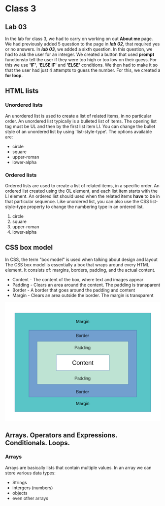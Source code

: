# Class 3

## Lab 03

In the lab for class 3, we had to carry on working on out **About me** page. 
We had previously added 5 question to the page in ***lab 02***, that required yes or no answers. In ***lab 03***, we added a sixth question.
In this question, we had to ask the user for an interger. We created a button that used **prompt** functionsto tell the user if they were too high or too low on their guess. For this we use **'IF'**, **'ELSE IF'** and **'ELSE'** conditions. 
We then had to make it so that the user had just 4 attempts to guess the number. For this, we created a **for loop**.

## HTML lists

### Unordered lists

An unordered list is used to create a list of related items, in no particular order. 
An unordered list typically is a bulleted list of items.
The opening list tag must be UL and then by the first list item LI.
You can change the bullet style of an unordered list by using 'list-style-type'. The options available are:
  - circle
  - square
  - upper-roman
  - lower-alpha

### Ordered lists

Ordered lists are used to create a list of related items, in a specific order.
An ordered list created using the OL element, and each list item starts with the LI element. 
An ordered list should used when the related items **have** to be in that particular sequence.
Like unordered list, you can also use the CSS list-style-type property to change the numbering type in an ordered list.
  1. circle
  2. square
  3. upper-roman
  4. lower-alpha

## CSS box model

In CSS, the term "box model" is used when talking about design and layout
The CSS box model is essentially a box that wraps around every HTML element. It consists of: margins, borders, padding, and the actual content.
  - Content - The content of the box, where text and images appear
  - Padding - Clears an area around the content. The padding is transparent
  - Border - A border that goes around the padding and content
  - Margin - Clears an area outside the border. The margin is transparent

![box model](boxmodel.png)

## Arrays. Operators and Expressions. Conditionals. Loops.

### Arrays

Arrays are basically lists that contain multiple values. In an array we can store various data types:
  - Strings
  - intergers (numbers)
  - objects
  - even other arrays


